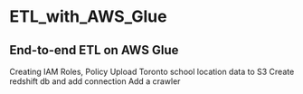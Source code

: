 # ETL_with_AWS_Glue

## End-to-end ETL on AWS Glue
 Creating IAM Roles, Policy
 Upload Toronto school location data to S3
 Create redshift db and add connection
 Add a crawler